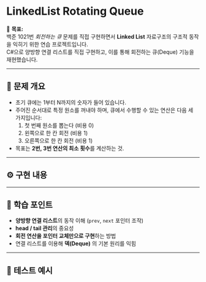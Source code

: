 # LinkedList Rotating Queue

🎯 **목표:**  
백준 1021번 _회전하는 큐_ 문제를 직접 구현하면서 **Linked List** 자료구조의 구조적 동작을 익히기 위한 연습 프로젝트입니다.  
C#으로 양방향 연결 리스트를 직접 구현하고, 이를 통해 회전하는 큐(Deque) 기능을 재현했습니다.

---

## 🧩 문제 개요
- 초기 큐에는 1부터 N까지의 숫자가 들어 있습니다.
- 주어진 순서대로 특정 원소를 꺼내야 하며,
  큐에서 수행할 수 있는 연산은 다음 세 가지입니다:
  1. 첫 번째 원소를 뽑는다 (비용 0)
  2. 왼쪽으로 한 칸 회전 (비용 1)
  3. 오른쪽으로 한 칸 회전 (비용 1)
- 목표는 **2번, 3번 연산의 최소 횟수**를 계산하는 것.

---

## ⚙️ 구현 내용


---

## 🧠 학습 포인트
- **양방향 연결 리스트**의 동작 이해 (`prev`, `next` 포인터 조작)
- **head / tail 관리**의 중요성
- **회전 연산을 포인터 교체만으로 구현**하는 방법
- 연결 리스트를 이용해 **덱(Deque)** 의 기본 원리를 익힘

---

## 🧪 테스트 예시
